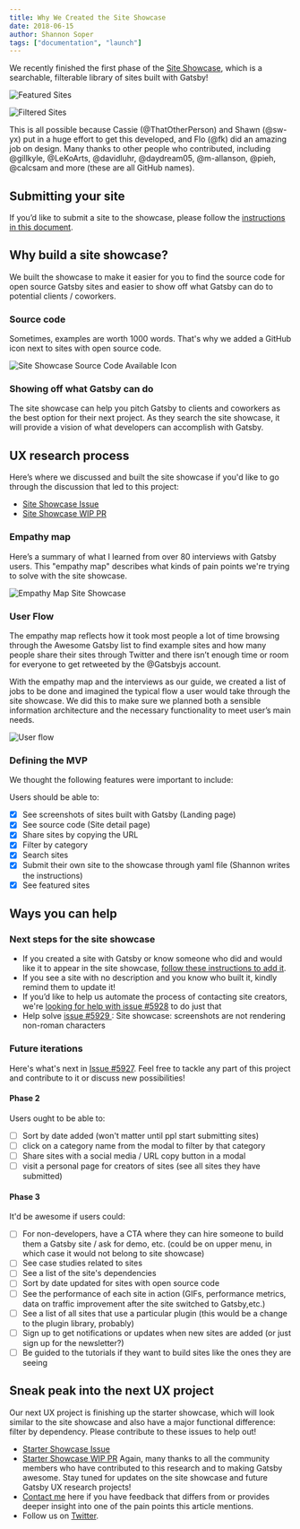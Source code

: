 ```yaml
---
title: Why We Created the Site Showcase
date: 2018-06-15
author: Shannon Soper
tags: ["documentation", "launch"]
---
```

 
We recently finished the first phase of the [Site Showcase](https://next.gatsbyjs.org/showcase/), which is a searchable, filterable library of sites built with Gatsby!

![Featured Sites](featured-sites.png)

![Filtered Sites](filtered-sites.png)

This is all possible because Cassie (@ThatOtherPerson) and Shawn (@sw-yx) put in a huge effort to get this developed, and Flo (@fk) did an amazing job on design. Many thanks to other people who contributed, including @gillkyle, @LeKoArts, @davidluhr, @daydream05, @m-allanson, @pieh, @calcsam and more (these are all GitHub names).

## Submitting your site

If you’d like to submit a site to the showcase, please follow the [instructions in this document](https://github.com/gatsbyjs/gatsby/blob/v2/docs/docs/site-showcase-submissions.md).
 
## Why build a site showcase?

We built the showcase to make it easier for you to find the source code for open source Gatsby sites and easier to show off what Gatsby can do to potential clients / coworkers.

### Source code

Sometimes, examples are worth 1000 words. That's why we added a GitHub icon next to sites with open source code.

![Site Showcase Source Code Available Icon](site-showcase-source-code.png)

### Showing off what Gatsby can do

The site showcase can help you pitch Gatsby to clients and coworkers as the best option for their next project. As they search the site showcase, it will provide a vision of what developers can accomplish with Gatsby.

## UX research process

Here’s where we discussed and built the site showcase if you'd like to go through the discussion that led to this project:
* [Site Showcase Issue](https://github.com/gatsbyjs/gatsby/issues/4392)
* [Site Showcase WIP PR](https://github.com/gatsbyjs/gatsby/pull/5524)

### Empathy map

Here’s a summary of what I learned from over 80 interviews with Gatsby users. This "empathy map" describes what kinds of pain points we're trying to solve with the site showcase.

![Empathy Map Site Showcase](empathy-map-site-showcase.jpg)
 
### User Flow

The empathy map reflects how it took most people a lot of time browsing through the Awesome Gatsby list to find example sites and how many people share their sites through Twitter and there isn’t enough time or room for everyone to get retweeted by the @Gatsbyjs account.

With the empathy map and the interviews as our guide, we created a list of jobs to be done and imagined the typical flow a user would take through the site showcase. We did this to make sure we planned both a sensible information architecture and the necessary functionality to meet user’s main needs.

![User flow](user-flow-site-showcase.jpg)
 
### Defining the MVP

We thought the following features were important to include:

Users should be able to:
- [x] See screenshots of sites built with Gatsby (Landing page)
- [x] See source code (Site detail page)
- [x] Share sites by copying the URL
- [x] Filter by category
- [x] Search sites
- [x] Submit their own site to the showcase through yaml file (Shannon writes the instructions)
- [x] See featured sites
 
## Ways you can help

### Next steps for the site showcase

* If you created a site with Gatsby or know someone who did and would like it to appear in the site showcase, [follow these instructions to add it](https://github.com/gatsbyjs/gatsby/blob/v2/docs/docs/site-showcase-submissions.md).
* If you see a site with no description and you know who built it, kindly remind them to update it!
* If you’d like to help us automate the process of contacting site creators, we're [looking for help with issue #5928](https://github.com/gatsbyjs/gatsby/issues/5928) to do just that
* Help solve [issue #5929
](https://github.com/gatsbyjs/gatsby/issues/5929): Site showcase: screenshots are not rendering non-roman characters

 
### Future iterations

Here's what's next in [Issue #5927](https://github.com/gatsbyjs/gatsby/issues/5927). Feel free to tackle any part of this project and contribute to it or discuss new possibilities!
 
#### Phase 2
Users ought to be able to:
- [ ] Sort by date added (won't matter until ppl start submitting sites)
- [ ] click on a category name from the modal to filter by that category
- [ ] Share sites with a social media / URL copy button in a modal
- [ ] visit a personal page for creators of sites (see all sites they have submitted)
 
#### Phase 3
It'd be awesome if users could:
- [ ] For non-developers, have a CTA where they can hire someone to build them a Gatsby site / ask for demo, etc. (could be on upper menu, in which case it would not belong to site showcase)
- [ ] See case studies related to sites
- [ ] See a list of the site's dependencies
- [ ] Sort by date updated for sites with open source code
- [ ] See the performance of each site in action (GIFs, performance metrics, data on traffic improvement after the site switched to Gatsby,etc.)
- [ ] See a list of all sites that use a particular plugin (this would be a change to the plugin library, probably)
- [ ] Sign up to get notifications or updates when new sites are added (or just sign up for the newsletter?)
- [ ] Be guided to the tutorials if they want to build sites like the ones they are seeing
 
## Sneak peak into the next UX project

Our next UX project is finishing up the starter showcase, which will look similar to the site showcase and also have a major functional difference: filter by dependency. Please contribute to these issues to help out!
* [Starter Showcase Issue](https://github.com/gatsbyjs/gatsby/issues/5334)
* [Starter Showcase WIP PR](https://github.com/gatsbyjs/gatsby/pull/5831)
Again, many thanks to all the community members who have contributed to this research and to making Gatsby awesome. Stay tuned for updates on the site showcase and future Gatsby UX research projects!
* [Contact me](https://twitter.com/shannonb_ux/status/938551014956732418) here if you have feedback that differs from or provides deeper insight into one of the pain points this article mentions.
* Follow us on [Twitter](https://twitter.com/gatsbyjs).






